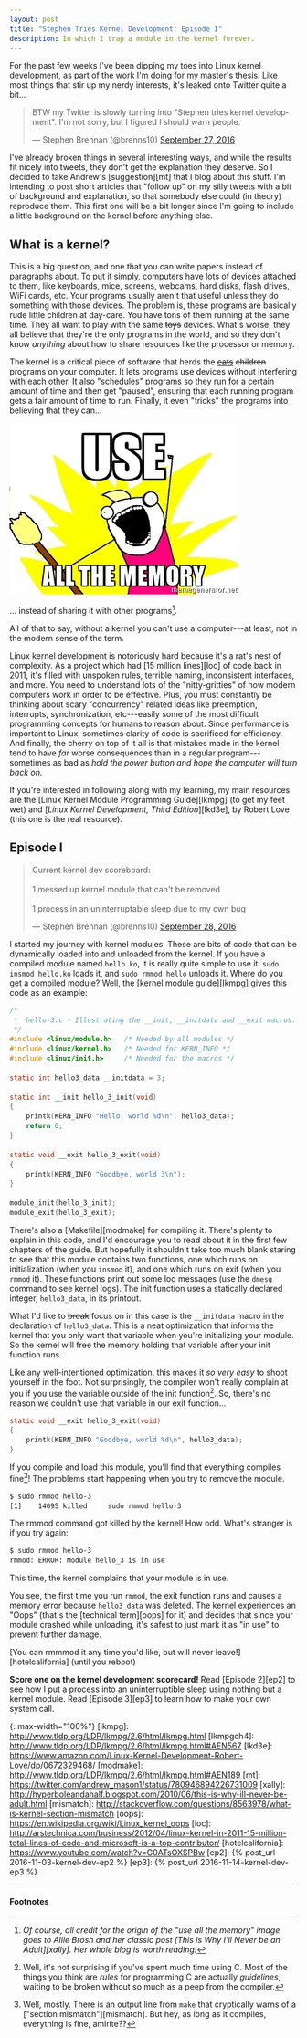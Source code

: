 ```yaml
---
layout: post
title: "Stephen Tries Kernel Development: Episode I"
description: In which I trap a module in the kernel forever.
---
```


For the past few weeks I've been dipping my toes into Linux kernel development,
as part of the work I'm doing for my master's thesis. Like most things that stir
up my nerdy interests, it's leaked onto Twitter quite a bit...

<blockquote class="twitter-tweet" data-lang="en"><p lang="en" dir="ltr">BTW my Twitter is slowly turning into &quot;Stephen tries kernel development&quot;. I&#39;m not sorry, but I figured I should warn people.</p>&mdash; Stephen Brennan (@brenns10) <a href="https://twitter.com/brenns10/status/780917721022107648">September 27, 2016</a></blockquote>
<script async src="//platform.twitter.com/widgets.js" charset="utf-8"></script>

I've already broken things in several interesting ways, and while the results
fit nicely into tweets, they don't get the explanation they deserve. So I
decided to take Andrew's [suggestion][mt] that I blog about this stuff. I'm
intending to post short articles that "follow up" on my silly tweets with a bit
of background and explanation, so that somebody else could (in theory) reproduce
them. This first one will be a bit longer since I'm going to include a little
background on the kernel before anything else.

## What is a kernel?

This is a big question, and one that you can write papers instead of paragraphs
about. To put it simply, computers have lots of devices attached to them, like
keyboards, mice, screens, webcams, hard disks, flash drives, WiFi cards, etc.
Your programs usually aren't that useful unless they do something with those
devices. The problem is, these programs are basically rude little children at
day-care. You have tons of them running at the same time. They all want to play
with the same ~~toys~~ devices. What's worse, they all believe that they're the
only programs in the world, and so they don't know *anything* about how to share
resources like the processor or memory.

The kernel is a critical piece of software that herds the
[~~cats~~](/images/herding-cats.gif) ~~children~~ programs on your computer. It
lets programs use devices without interfering with each other. It also
"schedules" programs so they run for a certain amount of time and then get
"paused", ensuring that each running program gets a fair amount of time to run.
Finally, it even "tricks" the programs into believing that they can...

![Use ALL the memory]

... instead of sharing it with other programs[^fn-allie].

All of that to say, without a kernel you can't use a computer---at least, not in
the modern sense of the term.

Linux kernel development is notoriously hard because it's a rat's nest of
complexity. As a project which had [15 million lines][loc] of code back in 2011,
it's filled with unspoken rules, terrible naming, inconsistent interfaces, and
more. You need to understand lots of the "nitty-gritties" of how modern
computers work in order to be effective. Plus, you must constantly be thinking
about scary "concurrency" related ideas like preemption, interrupts,
synchronization, etc---easily some of the most difficult programming concepts
for humans to reason about. Since performance is important to Linux, sometimes
clarity of code is sacrificed for efficiency. And finally, the cherry on top of
it all is that mistakes made in the kernel tend to have *far* worse consequences
than in a regular program---sometimes as bad as *hold the power button and hope
the computer will turn back on.*

If you're interested in following along with my learning, my main resources are
the [Linux Kernel Module Programming Guide][lkmpg] (to get my feet wet) and
[*Linux Kernel Development, Third Edition*][lkd3e], by Robert Love (this one is
the real resource).

## Episode I

<blockquote class="twitter-tweet" data-lang="en"><p lang="en" dir="ltr">Current kernel dev scoreboard:<br><br>1 messed up kernel module that can&#39;t be removed<br><br>1 process in an uninterruptable sleep due to my own bug</p>&mdash; Stephen Brennan (@brenns10) <a href="https://twitter.com/brenns10/status/780940425511051264">September 28, 2016</a></blockquote>
<script async src="//platform.twitter.com/widgets.js" charset="utf-8"></script>

I started my journey with kernel modules. These are bits of code that can be
dynamically loaded into and unloaded from the kernel. If you have a compiled
module named `hello.ko`, it is really quite simple to use it: `sudo insmod
hello.ko` loads it, and `sudo rmmod hello` unloads it. Where do you get a
compiled module? Well, the [kernel module guide][lkmpg] gives this code as an
example:

```c
/*
 *  hello-3.c - Illustrating the __init, __initdata and __exit macros.
 */
#include <linux/module.h>	/* Needed by all modules */
#include <linux/kernel.h>	/* Needed for KERN_INFO */
#include <linux/init.h>		/* Needed for the macros */

static int hello3_data __initdata = 3;

static int __init hello_3_init(void)
{
	printk(KERN_INFO "Hello, world %d\n", hello3_data);
	return 0;
}

static void __exit hello_3_exit(void)
{
	printk(KERN_INFO "Goodbye, world 3\n");
}

module_init(hello_3_init);
module_exit(hello_3_exit);
```

There's also a [Makefile][modmake] for compiling it. There's plenty to explain
in this code, and I'd encourage you to read about it in the first few chapters
of the guide. But hopefully it shouldn't take too much blank staring to see that
this module contains two functions, one which runs on initialization (when you
`insmod` it), and one which runs on exit (when you `rmmod` it). These functions
print out some log messages (use the `dmesg` command to see kernel logs). The
init function uses a statically declared integer, `hello3_data`, in its
printout.

What I'd like to ~~break~~ focus on in this case is the `__initdata` macro in
the declaration of `hello3_data`. This is a neat optimization that informs the
kernel that you only want that variable when you're initializing your module. So
the kernel will free the memory holding that variable after your init function
runs.

Like any well-intentioned optimization, this makes it *so very easy* to shoot
yourself in the foot. Not surprisingly, the compiler won't really complain at
you if you use the variable outside of the init function[^fn-c]. So, there's no
reason we couldn't use that variable in our exit function...

```c
static void __exit hello_3_exit(void)
{
	printk(KERN_INFO "Goodbye, world %d\n", hello3_data);
}
```

If you compile and load this module, you'll find that everything compiles
fine[^fn-modpost]! The problems start happening when you try to remove the
module.

```bash
$ sudo rmmod hello-3
[1]    14095 killed     sudo rmmod hello-3
```

The rmmod command got killed by the kernel! How odd. What's stranger is if you
try again:

```bash
$ sudo rmmod hello-3
rmmod: ERROR: Module hello_3 is in use
```

This time, the kernel complains that your module is in use.

You see, the first time you run `rmmod`, the exit function runs and causes a
memory error because `hello3_data` was deleted. The kernel experiences an "Oops"
(that's the [technical term][oops] for it) and decides that since your module
crashed while unloading, it's safest to just mark it as "in use" to prevent
further damage.

[You can rmmmod it any time you'd like, but will never leave!][hotelcalifornia]
(until you reboot)

**Score one on the kernel development scorecard!** Read [Episode 2][ep2] to see
how I put a process into an uninterruptible sleep using nothing but a kernel
module. Read [Episode 3][ep3] to learn how to make your own system call.

[Use ALL the memory]: /images/use-all-the-memory.jpg
{: max-width="100%"}
[lkmpg]: http://www.tldp.org/LDP/lkmpg/2.6/html/lkmpg.html
[lkmpgch4]: http://www.tldp.org/LDP/lkmpg/2.6/html/lkmpg.html#AEN567
[lkd3e]: https://www.amazon.com/Linux-Kernel-Development-Robert-Love/dp/0672329468/
[modmake]: http://www.tldp.org/LDP/lkmpg/2.6/html/lkmpg.html#AEN189
[mt]: https://twitter.com/andrew_mason1/status/780946894226731009
[xally]: http://hyperboleandahalf.blogspot.com/2010/06/this-is-why-ill-never-be-adult.html
[mismatch]: http://stackoverflow.com/questions/8563978/what-is-kernel-section-mismatch
[oops]: https://en.wikipedia.org/wiki/Linux_kernel_oops
[loc]: http://arstechnica.com/business/2012/04/linux-kernel-in-2011-15-million-total-lines-of-code-and-microsoft-is-a-top-contributor/
[hotelcalifornia]: https://www.youtube.com/watch?v=G0ATsOXSPBw
[ep2]: {% post_url 2016-11-03-kernel-dev-ep2 %}
[ep3]: {% post_url 2016-11-14-kernel-dev-ep3 %}

---

#### Footnotes

[^fn-allie]:
    *Of course, all credit for the origin of the "use all the memory" image goes
    to Allie Brosh and her classic post
    [This is Why I'll Never be an Adult][xally]. Her whole blog is worth
    reading!*

[^fn-c]:
    Well, it's not surprising if you've spent much time using C. Most of the
    things you think are *rules* for programming C are actually *guidelines*,
    waiting to be broken without so much as a peep from the compiler.

[^fn-modpost]:
    Well, mostly. There is an output line from `make` that cryptically warns of
    a ["section mismatch"][mismatch]. But hey, as long as it compiles,
    everything is fine, amirite??
